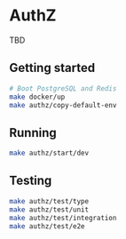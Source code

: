 # AuthZ

TBD

## Getting started

```bash
# Boot PostgreSQL and Redis
make docker/up
make authz/copy-default-env
```

## Running

```bash
make authz/start/dev
```

## Testing

```bash
make authz/test/type
make authz/test/unit
make authz/test/integration
make authz/test/e2e
```
